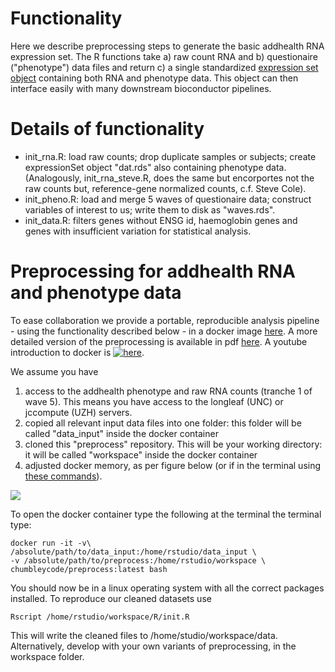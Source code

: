
# Functionality

Here we describe preprocessing steps to generate the basic addhealth RNA expression set. The R functions take a) raw count RNA and b) questionaire ("phenotype") data files and return c) a single standardized [expression set object](http://www.bioconductor.org/packages/release/bioc/vignettes/Biobase/inst/doc/ExpressionSetIntroduction.pdf) containing both RNA and phenotype data. This object can then interface easily with many downstream bioconductor pipelines. 


# Details of functionality

 - init_rna.R: load raw counts; drop duplicate samples or subjects; create expressionSet object "dat.rds" also containing phenotype data. (Analogously, init_rna_steve.R, does the same but encorportes not the raw counts but, reference-gene normalized counts, c.f. Steve Cole).
 - init_pheno.R: load and merge 5 waves of questionaire data; construct variables of interest to us; write them to disk as "waves.rds".
 - init_data.R: filters genes without ENSG id, haemoglobin genes and genes with insufficient variation for statistical analysis.

# Preprocessing for addhealth RNA and phenotype data

To ease collaboration we provide a portable, reproducible analysis pipeline - using the functionality described below - in a docker image [here](https://hub.docker.com/repository/docker/chumbleycode/preprocess). A more detailed version of the preprocessing is available in pdf [here](https://github.com/chumbleycode/preprocess/blob/master/docs/methods.pdf). A youtube introduction to docker is [![here]()](http://www.youtube.com/watch?v=YFl2mCHdv24).

We assume you have
1. access to the addhealth phenotype and raw RNA counts (tranche 1 of wave 5). This means you have access to the longleaf (UNC) or jccompute (UZH) servers.
2. copied all relevant input data files into one folder: this folder will be called "data_input" inside the docker container 
3. cloned this "preprocess" repository. This will be your working directory: it will be called "workspace" inside the docker container 
4. adjusted docker memory, as per figure below (or if in the terminal using [these commands](https://docs.docker.com/config/containers/resource_constraints/)).


![](screenshot_memory.png)


To open the docker container type the following at the terminal the terminal type:

``` 
docker run -it -v\
/absolute/path/to/data_input:/home/rstudio/data_input \
-v /absolute/path/to/preprocess:/home/rstudio/workspace \
chumbleycode/preprocess:latest bash
```

You should now be in a linux operating system with all the correct packages installed. To reproduce our cleaned datasets use
```
Rscript /home/rstudio/workspace/R/init.R
```

This will write the cleaned files to /home/studio/workspace/data. Alternatively, develop with your own variants of preprocessing, in the workspace folder.

 
